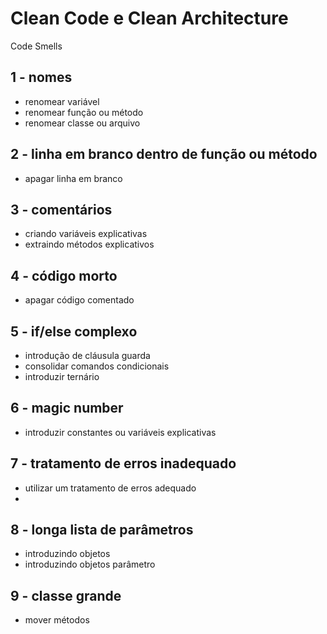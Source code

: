 Clean Code e Clean Architecture
===
Code Smells
## 1 - nomes
* renomear variável
* renomear função ou método
* renomear classe ou arquivo

## 2 - linha em branco dentro de função ou método
* apagar linha em branco

## 3 - comentários
* criando variáveis explicativas
* extraindo métodos explicativos

## 4 - código morto
* apagar código comentado
  
## 5 - if/else complexo
* introdução de cláusula guarda
* consolidar comandos condicionais
* introduzir ternário


## 6 - magic number
* introduzir constantes ou variáveis explicativas
  
## 7 - tratamento de erros inadequado
* utilizar um tratamento de erros adequado
* 
## 8 - longa lista de parâmetros
* introduzindo objetos
* introduzindo objetos parâmetro
  
## 9 - classe grande
* mover métodos
